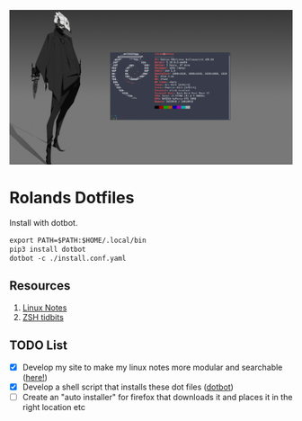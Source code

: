 ![heading](https://github.com/RolandWarburton/dotfiles/raw/master/Media/heading.png  "heading")

# Rolands Dotfiles

Install with dotbot.

```none
export PATH=$PATH:$HOME/.local/bin
pip3 install dotbot
dotbot -c ./install.conf.yaml
```

## Resources

1. [Linux Notes](https://blog.rolandw.dev/notes/linux/)
2. [ZSH tidbits](http://zzapper.co.uk/zshtips.html)

## TODO List

* [x] Develop my site to make my linux notes more modular and searchable ([here!](https://blog.rolandw.dev/notes/linux))
* [x] Develop a shell script that installs these dot files ([dotbot](https://github.com/anishathalye/dotbot))
* [ ] Create an "auto installer" for firefox that downloads it and places it in the right location etc
